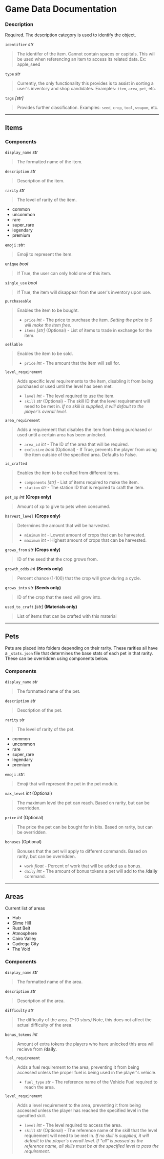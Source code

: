 # Game Data Documentation
### Description
Required. The description category is used to identify the object.

`identifier` _str_
>The identifer of the item. Cannot contain spaces or capitals. This will be used when referencing an item to access its related data. Ex: apple_seed

`type` _str_
>Currently, the only functionality this provides is to assist in sorting a user's inventory and shop candidates. Examples: `item`, `area`, `pet`, etc.

`tags` _[str]_
>Provides further classification. Examples: `seed`, `crop`, `tool`, `weapon`, etc.
***
## Items
### Components

`display_name` _str_
>The formatted name of the item.

`description` _str_
>Description of the item.

`rarity` _str_
>The level of rarity of the item.
* common
* uncommon
* rare
* super_rare
* legendary
* premium

`emoji` _:str:_
>Emoji to represent the item.

`unique` _bool_
>If True, the user can only hold one of this item.

`single_use` _bool_
> If True, the item will disappear from the user's inventory upon use.

`purchaseable`
> Enables the item to be bought.
> * `price` _int_ - The price to purchase the item. _Setting the price to 0 will make the item free._
> * `items` _[str]_ (Optional) - List of items to trade in exchange for the item.

`sellable`
> Enables the item to be sold.
> * `price` _int_ - The amount that the item will sell for.

`level_requirement`
> Adds specific level requirements to the item, disabling it from being purchased or used until the level has been met.
> * `level` _int_ - The level required to use the item.
> * `skill` _str_ (Optional) -  The skill ID that the level requirement will need to be met in. _If no skill is supplied, it will default to the player's overall level._

`area_requirement`
> Adds a requirement that disables the item from being purchased or used until a certain area has been unlocked.
> * `area_id` _int_ - The ID of the area that will be required.
> * `exclusive` _bool_ (Optional) - If True, prevents the player from using the item outside of the specified area. Defaults to False.

`is_crafted`
> Enables the item to be crafted from different items.
> 
> * `components` _[str]_ - List of items required to make the item.
> * `station` _str_ - The station ID that is required to craft the item.

`pet_xp` _int_ **(Crops only)**
> Amount of xp to give to pets when consumed.

`harvest_level` **(Crops only)**
> Determines the amount that will be harvested.
> * `minimum` _int_ - Lowest amount of crops that can be harvested.
> * `maximum` _int_ - Highest amount of crops that can be harvested.

`grows_from` _str_ **(Crops only)**
> ID of the seed that the crop grows from.

`growth_odds` _int_ **(Seeds only)**
> Percent chance (1-100) that the crop will grow during a cycle.

`grows_into` _str_ **(Seeds only)**
> ID of the crop that the seed will grow into.

`used_to_craft` _[str]_ **(Materials only)**
> List of items that can be crafted with this material
***

## Pets
Pets are placed into folders depending on their rarity. These rarities all have a `_stats.json` file that determines the base stats of each pet in that rarity. These can be overridden using components below.
### Components
`display_name` _str_
>The formatted name of the pet.

`description` _str_
>Description of the pet.

`rarity` _str_
>The level of rarity of the pet.
* common
* uncommon
* rare
* super_rare
* legendary
* premium

`emoji` _:str:_
> Emoji that will represent the pet in the pet module. 

`max_level` _int_ (Optional)
> The maximum level the pet can reach. Based on rarity, but can be overridden.

`price` _int_ (Optional)
> The price the pet can be bought for in bits. Based on rarity, but can be overridden. 

`bonuses` (Optional)
> Bonuses that the pet will apply to different commands. Based on rarity, but can be overridden.
> * `work` _float_ - Percent of work that will be added as a bonus. 
> * `daily` _int_ - The amount of bonus tokens a pet will add to the **/daily** command.

***
## Areas
Current list of areas
* Hub
* Slime Hill
* Rust Belt
* Atmosphere
* Cairo Valley
* Cadrega City
* The Void
### Components
`display_name` _str_
>The formatted name of the area.

`description` _str_
>Description of the area.

`difficulty` _str_
>The difficulty of the area. _(1-10 stars)_  Note, this does not affect the actual difficulty of the area.

`bonus_tokens` _int_
> Amount of extra tokens the players who have unlocked this area will recieve from **/daily**.

`fuel_requirement`
> Adds a fuel requirement to the area, preventing it from being accessed unless the proper fuel is being used in the player's vehicle.
> * `fuel_type` _str_ - The reference name of the Vehicle Fuel required to reach the area.

`level_requirement`
> Adds a level requirement to the area, preventing it from being accessed unless the player has reached the specified level in the specified skill.
> * `level` _int_ - The level required to access the area.
> * `skill` _str_ (Optional) -  The reference name of the skill that the level requirement will need to be met in. _If no skill is supplied, it will default to the player's overall level._ _If "all" is passed as the reference name, all skills must be at the specified level to pass the requirement._